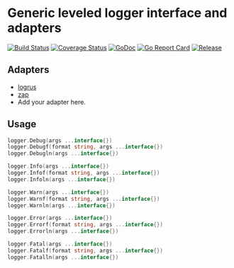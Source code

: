 # Generic leveled logger interface and adapters
[![Build Status](https://travis-ci.org/clevergo/log.svg?branch=master)](https://travis-ci.org/clevergo/log)
[![Coverage Status](https://coveralls.io/repos/github/clevergo/log/badge.svg?branch=master)](https://coveralls.io/github/clevergo/log?branch=master)
[![GoDoc](https://img.shields.io/badge/godoc-reference-blue)](https://pkg.go.dev/github.com/clevergo/log)
[![Go Report Card](https://goreportcard.com/badge/github.com/clevergo/log)](https://goreportcard.com/report/github.com/clevergo/log)
[![Release](https://img.shields.io/github/release/clevergo/log.svg?style=flat-square)](https://github.com/clevergo/log/releases)

## Adapters

- [logrus](logrusadapter)
- [zap](zapadapter)
- Add your adapter here.

## Usage

```go
logger.Debug(args ...interface{})
logger.Debugf(format string, args ...interface{})
logger.Debugln(args ...interface{})

logger.Info(args ...interface{})
logger.Infof(format string, args ...interface{})
logger.Infoln(args ...interface{})

logger.Warn(args ...interface{})
logger.Warnf(format string, args ...interface{})
logger.Warnln(args ...interface{})

logger.Error(args ...interface{})
logger.Errorf(format string, args ...interface{})
logger.Errorln(args ...interface{})

logger.Fatal(args ...interface{})
logger.Fatalf(format string, args ...interface{})
logger.Fatalln(args ...interface{})
```
